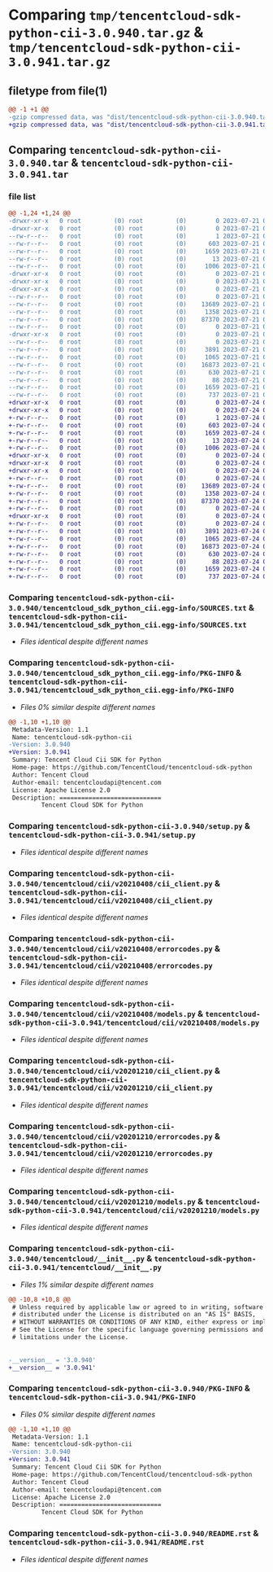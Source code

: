 # Comparing `tmp/tencentcloud-sdk-python-cii-3.0.940.tar.gz` & `tmp/tencentcloud-sdk-python-cii-3.0.941.tar.gz`

## filetype from file(1)

```diff
@@ -1 +1 @@
-gzip compressed data, was "dist/tencentcloud-sdk-python-cii-3.0.940.tar", last modified: Fri Jul 21 00:25:21 2023, max compression
+gzip compressed data, was "dist/tencentcloud-sdk-python-cii-3.0.941.tar", last modified: Mon Jul 24 00:33:20 2023, max compression
```

## Comparing `tencentcloud-sdk-python-cii-3.0.940.tar` & `tencentcloud-sdk-python-cii-3.0.941.tar`

### file list

```diff
@@ -1,24 +1,24 @@
-drwxr-xr-x   0 root         (0) root         (0)        0 2023-07-21 00:25:21.000000 tencentcloud-sdk-python-cii-3.0.940/
-drwxr-xr-x   0 root         (0) root         (0)        0 2023-07-21 00:25:21.000000 tencentcloud-sdk-python-cii-3.0.940/tencentcloud_sdk_python_cii.egg-info/
--rw-r--r--   0 root         (0) root         (0)        1 2023-07-21 00:25:21.000000 tencentcloud-sdk-python-cii-3.0.940/tencentcloud_sdk_python_cii.egg-info/dependency_links.txt
--rw-r--r--   0 root         (0) root         (0)      603 2023-07-21 00:25:21.000000 tencentcloud-sdk-python-cii-3.0.940/tencentcloud_sdk_python_cii.egg-info/SOURCES.txt
--rw-r--r--   0 root         (0) root         (0)     1659 2023-07-21 00:25:21.000000 tencentcloud-sdk-python-cii-3.0.940/tencentcloud_sdk_python_cii.egg-info/PKG-INFO
--rw-r--r--   0 root         (0) root         (0)       13 2023-07-21 00:25:21.000000 tencentcloud-sdk-python-cii-3.0.940/tencentcloud_sdk_python_cii.egg-info/top_level.txt
--rw-r--r--   0 root         (0) root         (0)     1006 2023-07-21 00:25:21.000000 tencentcloud-sdk-python-cii-3.0.940/setup.py
-drwxr-xr-x   0 root         (0) root         (0)        0 2023-07-21 00:25:21.000000 tencentcloud-sdk-python-cii-3.0.940/tencentcloud/
-drwxr-xr-x   0 root         (0) root         (0)        0 2023-07-21 00:25:21.000000 tencentcloud-sdk-python-cii-3.0.940/tencentcloud/cii/
-drwxr-xr-x   0 root         (0) root         (0)        0 2023-07-21 00:25:21.000000 tencentcloud-sdk-python-cii-3.0.940/tencentcloud/cii/v20210408/
--rw-r--r--   0 root         (0) root         (0)        0 2023-07-21 00:25:21.000000 tencentcloud-sdk-python-cii-3.0.940/tencentcloud/cii/v20210408/__init__.py
--rw-r--r--   0 root         (0) root         (0)    13689 2023-07-21 00:25:21.000000 tencentcloud-sdk-python-cii-3.0.940/tencentcloud/cii/v20210408/cii_client.py
--rw-r--r--   0 root         (0) root         (0)     1358 2023-07-21 00:25:21.000000 tencentcloud-sdk-python-cii-3.0.940/tencentcloud/cii/v20210408/errorcodes.py
--rw-r--r--   0 root         (0) root         (0)    87370 2023-07-21 00:25:21.000000 tencentcloud-sdk-python-cii-3.0.940/tencentcloud/cii/v20210408/models.py
--rw-r--r--   0 root         (0) root         (0)        0 2023-07-21 00:25:21.000000 tencentcloud-sdk-python-cii-3.0.940/tencentcloud/cii/__init__.py
-drwxr-xr-x   0 root         (0) root         (0)        0 2023-07-21 00:25:21.000000 tencentcloud-sdk-python-cii-3.0.940/tencentcloud/cii/v20201210/
--rw-r--r--   0 root         (0) root         (0)        0 2023-07-21 00:25:21.000000 tencentcloud-sdk-python-cii-3.0.940/tencentcloud/cii/v20201210/__init__.py
--rw-r--r--   0 root         (0) root         (0)     3891 2023-07-21 00:25:21.000000 tencentcloud-sdk-python-cii-3.0.940/tencentcloud/cii/v20201210/cii_client.py
--rw-r--r--   0 root         (0) root         (0)     1065 2023-07-21 00:25:21.000000 tencentcloud-sdk-python-cii-3.0.940/tencentcloud/cii/v20201210/errorcodes.py
--rw-r--r--   0 root         (0) root         (0)    16873 2023-07-21 00:25:21.000000 tencentcloud-sdk-python-cii-3.0.940/tencentcloud/cii/v20201210/models.py
--rw-r--r--   0 root         (0) root         (0)      630 2023-07-21 00:25:21.000000 tencentcloud-sdk-python-cii-3.0.940/tencentcloud/__init__.py
--rw-r--r--   0 root         (0) root         (0)       88 2023-07-21 00:25:21.000000 tencentcloud-sdk-python-cii-3.0.940/setup.cfg
--rw-r--r--   0 root         (0) root         (0)     1659 2023-07-21 00:25:21.000000 tencentcloud-sdk-python-cii-3.0.940/PKG-INFO
--rw-r--r--   0 root         (0) root         (0)      737 2023-07-21 00:25:21.000000 tencentcloud-sdk-python-cii-3.0.940/README.rst
+drwxr-xr-x   0 root         (0) root         (0)        0 2023-07-24 00:33:20.000000 tencentcloud-sdk-python-cii-3.0.941/
+drwxr-xr-x   0 root         (0) root         (0)        0 2023-07-24 00:33:20.000000 tencentcloud-sdk-python-cii-3.0.941/tencentcloud_sdk_python_cii.egg-info/
+-rw-r--r--   0 root         (0) root         (0)        1 2023-07-24 00:33:20.000000 tencentcloud-sdk-python-cii-3.0.941/tencentcloud_sdk_python_cii.egg-info/dependency_links.txt
+-rw-r--r--   0 root         (0) root         (0)      603 2023-07-24 00:33:20.000000 tencentcloud-sdk-python-cii-3.0.941/tencentcloud_sdk_python_cii.egg-info/SOURCES.txt
+-rw-r--r--   0 root         (0) root         (0)     1659 2023-07-24 00:33:20.000000 tencentcloud-sdk-python-cii-3.0.941/tencentcloud_sdk_python_cii.egg-info/PKG-INFO
+-rw-r--r--   0 root         (0) root         (0)       13 2023-07-24 00:33:20.000000 tencentcloud-sdk-python-cii-3.0.941/tencentcloud_sdk_python_cii.egg-info/top_level.txt
+-rw-r--r--   0 root         (0) root         (0)     1006 2023-07-24 00:33:20.000000 tencentcloud-sdk-python-cii-3.0.941/setup.py
+drwxr-xr-x   0 root         (0) root         (0)        0 2023-07-24 00:33:20.000000 tencentcloud-sdk-python-cii-3.0.941/tencentcloud/
+drwxr-xr-x   0 root         (0) root         (0)        0 2023-07-24 00:33:20.000000 tencentcloud-sdk-python-cii-3.0.941/tencentcloud/cii/
+drwxr-xr-x   0 root         (0) root         (0)        0 2023-07-24 00:33:20.000000 tencentcloud-sdk-python-cii-3.0.941/tencentcloud/cii/v20210408/
+-rw-r--r--   0 root         (0) root         (0)        0 2023-07-24 00:33:20.000000 tencentcloud-sdk-python-cii-3.0.941/tencentcloud/cii/v20210408/__init__.py
+-rw-r--r--   0 root         (0) root         (0)    13689 2023-07-24 00:33:20.000000 tencentcloud-sdk-python-cii-3.0.941/tencentcloud/cii/v20210408/cii_client.py
+-rw-r--r--   0 root         (0) root         (0)     1358 2023-07-24 00:33:20.000000 tencentcloud-sdk-python-cii-3.0.941/tencentcloud/cii/v20210408/errorcodes.py
+-rw-r--r--   0 root         (0) root         (0)    87370 2023-07-24 00:33:20.000000 tencentcloud-sdk-python-cii-3.0.941/tencentcloud/cii/v20210408/models.py
+-rw-r--r--   0 root         (0) root         (0)        0 2023-07-24 00:33:20.000000 tencentcloud-sdk-python-cii-3.0.941/tencentcloud/cii/__init__.py
+drwxr-xr-x   0 root         (0) root         (0)        0 2023-07-24 00:33:20.000000 tencentcloud-sdk-python-cii-3.0.941/tencentcloud/cii/v20201210/
+-rw-r--r--   0 root         (0) root         (0)        0 2023-07-24 00:33:20.000000 tencentcloud-sdk-python-cii-3.0.941/tencentcloud/cii/v20201210/__init__.py
+-rw-r--r--   0 root         (0) root         (0)     3891 2023-07-24 00:33:20.000000 tencentcloud-sdk-python-cii-3.0.941/tencentcloud/cii/v20201210/cii_client.py
+-rw-r--r--   0 root         (0) root         (0)     1065 2023-07-24 00:33:20.000000 tencentcloud-sdk-python-cii-3.0.941/tencentcloud/cii/v20201210/errorcodes.py
+-rw-r--r--   0 root         (0) root         (0)    16873 2023-07-24 00:33:20.000000 tencentcloud-sdk-python-cii-3.0.941/tencentcloud/cii/v20201210/models.py
+-rw-r--r--   0 root         (0) root         (0)      630 2023-07-24 00:33:20.000000 tencentcloud-sdk-python-cii-3.0.941/tencentcloud/__init__.py
+-rw-r--r--   0 root         (0) root         (0)       88 2023-07-24 00:33:20.000000 tencentcloud-sdk-python-cii-3.0.941/setup.cfg
+-rw-r--r--   0 root         (0) root         (0)     1659 2023-07-24 00:33:20.000000 tencentcloud-sdk-python-cii-3.0.941/PKG-INFO
+-rw-r--r--   0 root         (0) root         (0)      737 2023-07-24 00:33:20.000000 tencentcloud-sdk-python-cii-3.0.941/README.rst
```

### Comparing `tencentcloud-sdk-python-cii-3.0.940/tencentcloud_sdk_python_cii.egg-info/SOURCES.txt` & `tencentcloud-sdk-python-cii-3.0.941/tencentcloud_sdk_python_cii.egg-info/SOURCES.txt`

 * *Files identical despite different names*

### Comparing `tencentcloud-sdk-python-cii-3.0.940/tencentcloud_sdk_python_cii.egg-info/PKG-INFO` & `tencentcloud-sdk-python-cii-3.0.941/tencentcloud_sdk_python_cii.egg-info/PKG-INFO`

 * *Files 0% similar despite different names*

```diff
@@ -1,10 +1,10 @@
 Metadata-Version: 1.1
 Name: tencentcloud-sdk-python-cii
-Version: 3.0.940
+Version: 3.0.941
 Summary: Tencent Cloud Cii SDK for Python
 Home-page: https://github.com/TencentCloud/tencentcloud-sdk-python
 Author: Tencent Cloud
 Author-email: tencentcloudapi@tencent.com
 License: Apache License 2.0
 Description: ============================
         Tencent Cloud SDK for Python
```

### Comparing `tencentcloud-sdk-python-cii-3.0.940/setup.py` & `tencentcloud-sdk-python-cii-3.0.941/setup.py`

 * *Files identical despite different names*

### Comparing `tencentcloud-sdk-python-cii-3.0.940/tencentcloud/cii/v20210408/cii_client.py` & `tencentcloud-sdk-python-cii-3.0.941/tencentcloud/cii/v20210408/cii_client.py`

 * *Files identical despite different names*

### Comparing `tencentcloud-sdk-python-cii-3.0.940/tencentcloud/cii/v20210408/errorcodes.py` & `tencentcloud-sdk-python-cii-3.0.941/tencentcloud/cii/v20210408/errorcodes.py`

 * *Files identical despite different names*

### Comparing `tencentcloud-sdk-python-cii-3.0.940/tencentcloud/cii/v20210408/models.py` & `tencentcloud-sdk-python-cii-3.0.941/tencentcloud/cii/v20210408/models.py`

 * *Files identical despite different names*

### Comparing `tencentcloud-sdk-python-cii-3.0.940/tencentcloud/cii/v20201210/cii_client.py` & `tencentcloud-sdk-python-cii-3.0.941/tencentcloud/cii/v20201210/cii_client.py`

 * *Files identical despite different names*

### Comparing `tencentcloud-sdk-python-cii-3.0.940/tencentcloud/cii/v20201210/errorcodes.py` & `tencentcloud-sdk-python-cii-3.0.941/tencentcloud/cii/v20201210/errorcodes.py`

 * *Files identical despite different names*

### Comparing `tencentcloud-sdk-python-cii-3.0.940/tencentcloud/cii/v20201210/models.py` & `tencentcloud-sdk-python-cii-3.0.941/tencentcloud/cii/v20201210/models.py`

 * *Files identical despite different names*

### Comparing `tencentcloud-sdk-python-cii-3.0.940/tencentcloud/__init__.py` & `tencentcloud-sdk-python-cii-3.0.941/tencentcloud/__init__.py`

 * *Files 1% similar despite different names*

```diff
@@ -10,8 +10,8 @@
 # Unless required by applicable law or agreed to in writing, software
 # distributed under the License is distributed on an "AS IS" BASIS,
 # WITHOUT WARRANTIES OR CONDITIONS OF ANY KIND, either express or implied.
 # See the License for the specific language governing permissions and
 # limitations under the License.
 
 
-__version__ = '3.0.940'
+__version__ = '3.0.941'
```

### Comparing `tencentcloud-sdk-python-cii-3.0.940/PKG-INFO` & `tencentcloud-sdk-python-cii-3.0.941/PKG-INFO`

 * *Files 0% similar despite different names*

```diff
@@ -1,10 +1,10 @@
 Metadata-Version: 1.1
 Name: tencentcloud-sdk-python-cii
-Version: 3.0.940
+Version: 3.0.941
 Summary: Tencent Cloud Cii SDK for Python
 Home-page: https://github.com/TencentCloud/tencentcloud-sdk-python
 Author: Tencent Cloud
 Author-email: tencentcloudapi@tencent.com
 License: Apache License 2.0
 Description: ============================
         Tencent Cloud SDK for Python
```

### Comparing `tencentcloud-sdk-python-cii-3.0.940/README.rst` & `tencentcloud-sdk-python-cii-3.0.941/README.rst`

 * *Files identical despite different names*

